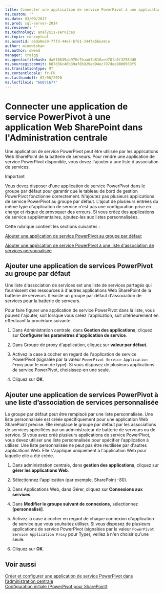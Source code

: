 ```yaml
---
title: Connecter une application de service PowerPivot à une application Web SharePoint dans l’administration centrale | Microsoft Docs
ms.custom: ''
ms.date: 03/09/2017
ms.prod: sql-server-2014
ms.reviewer: ''
ms.technology: analysis-services
ms.topic: conceptual
ms.assetid: a5da8e29-7ffd-44e7-bf61-344fa5bea8ce
author: minewiskan
ms.author: owend
manager: craigg
ms.openlocfilehash: da816635ab978e7baadfb810aed78fa0f3258dd8
ms.sourcegitcommit: b87d36c46b39af8b929ad94ec707dee8800950f5
ms.translationtype: MT
ms.contentlocale: fr-FR
ms.lasthandoff: 02/08/2020
ms.locfileid: "66071677"
---
```

# <a name="connect-a-powerpivot-service-application-to-a-sharepoint-web-application-in-central-administration"></a>Connecter une application de service PowerPivot à une application Web SharePoint dans l'Administration centrale
  Une application de service PowerPivot peut être utilisée par les applications Web SharePoint de la batterie de serveurs. Pour rendre une application de service PowerPivot disponible, vous devez l'ajouter à une liste d'association de services.  
  
> [!IMPORTANT]  
>  Vous devez disposer d'une application de service PowerPivot dans le groupe par défaut pour garantir que le tableau de bord de gestion PowerPivot fonctionne correctement. N'ajoutez pas plusieurs applications de service PowerPivot au groupe par défaut. L'ajout de plusieurs entrées du même type d'application de service n'est pas une configuration prise en charge et risque de provoquer des erreurs. Si vous créez des applications de service supplémentaires, ajoutez-les aux listes personnalisées.  
  
 Cette rubrique contient les sections suivantes :  
  
 [Ajouter une application de service PowerPivot au groupe par défaut](#default)  
  
 [Ajouter une application de service PowerPivot à une liste d'association de services personnalisée](#custom)  
  
##  <a name="default"></a>Ajouter une application de services PowerPivot au groupe par défaut  
 Une liste d'association de services est une liste de services partagés qui fournissent des ressources à d'autres applications Web SharePoint de la batterie de serveurs. Il existe un groupe par défaut d'association de services pour la batterie de serveurs.  
  
 Pour faire figurer une application de service PowerPivot dans la liste, vous pouvez l'ajouter, soit lorsque vous créez l'application, soit ultérieurement en effectuant la procédure suivante.  
  
1.  Dans Administration centrale, dans **Gestion des applications**, cliquez sur **Configurer les paramètres d'application de service**.  
  
2.  Dans Groupe de proxy d'application, cliquez sur **valeur par défaut**.  
  
3.  Activez la case à cocher en regard de l'application de service PowerPivot (signalée par la valeur `PowerPivot Service Application Proxy` pour le nom de type). Si vous disposez de plusieurs applications de service PowerPivot, choisissez-en une seule.  
  
4.  Cliquez sur **OK**.  
  
##  <a name="custom"></a>Ajouter une application de services PowerPivot à une liste d’association de services personnalisée  
 Le groupe par défaut peut être remplacé par une liste personnalisée. Une liste personnalisée est créée spécifiquement pour une application Web SharePoint précise. Elle remplace le groupe par défaut par les associations de services spécifiées par un administrateur de batterie de serveurs ou de service. Si vous avez créé plusieurs applications de service PowerPivot, vous devez utiliser une liste personnalisée pour spécifier l'application à utiliser. Une liste personnalisée ne peut pas être réutilisée par d'autres applications Web. Elle s'applique uniquement à l'application Web pour laquelle elle a été créée.  
  
1.  Dans administration centrale, dans **gestion des applications**, cliquez sur **gérer les applications Web**.  
  
2.  Sélectionnez l'application (par exemple, SharePoint -80).  
  
3.  Dans Applications Web, dans Gérer, cliquez sur **Connexions aux services**.  
  
4.  Dans **Modifier le groupe suivant de connexions**, sélectionnez **[personnalisé]**.  
  
5.  Activez la case à cocher en regard de chaque connexion d'application de service que vous souhaitez utiliser. Si vous disposez de plusieurs applications de service PowerPivot (signalées par la valeur `PowerPivot Service Application Proxy` pour Type), veillez à n'en choisir qu'une seule.  
  
6.  Cliquez sur **OK**.  
  
## <a name="see-also"></a>Voir aussi  
 [Créer et configurer une application de service PowerPivot dans l’administration centrale](create-and-configure-power-pivot-service-application-in-ca.md)   
 [Configuration initiale &#40;PowerPivot pour SharePoint&#41;](../../sql-server/install/initial-configuration-powerpivot-for-sharepoint.md)  
  
  
